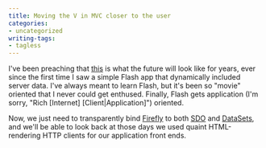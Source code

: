 ```yaml
---
title: Moving the V in MVC closer to the user
categories:
- uncategorized
writing-tags:
- tagless
---
```


I've been preaching that [this][1] is what the future will look like for years, ever since the first time I saw a simple Flash app that dynamically included server data.  I've always meant to learn Flash, but it's been so "movie" oriented that I never could get enthused.  Finally, Flash gets application (I'm sorry, "Rich \[Internet\] \[Client|Application\]") oriented.

   [1]: http://www.markme.com/cc/archives/003887.cfm

Now, we just need to transparently bind [Firefly][2] to both [SDO][3] and [DataSets][4], and we'll be able to look back at those days we used quaint HTML-rendering HTTP clients for our application front ends.

   [2]: http://www.macromedia.com/software/dataconnection/
   [3]: http://www.theserverside.com/home/thread.jsp?thread_id=22607
   [4]: http://msdn.microsoft.com/msdnmag/issues/02/01/data/default.aspx
